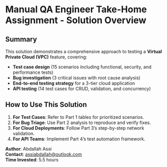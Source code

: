 # Manual QA Engineer Take-Home Assignment - Solution Overview

## Summary
This solution demonstrates a comprehensive approach to testing a **Virtual Private Cloud (VPC)** feature, covering:
- **Test case design** (15 scenarios including functional, security, and performance tests)
- **Bug investigation** (3 critical issues with root cause analysis)
- **End-to-end testing strategy** for a 3-tier cloud application
- **API testing** (14 test cases for CRUD, validation, and concurrency)

## How to Use This Solution
1. **For Test Cases**: Refer to Part 1 tables for prioritized scenarios.
2. **For Bug Triage**: Use Part 2 analysis to reproduce and verify fixes.
3. **For Cloud Deployments**: Follow Part 3’s step-by-step network validation.
4. **For API Teams**: Implement Part 4’s test automation framework.

**Author**: Abdallah Assi  
**Contact**: assiabdallah@outlook.com  
**Time Invested**: 5.5 hours  
